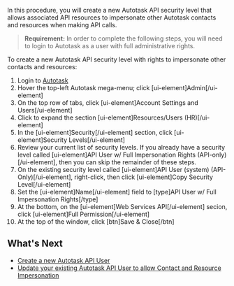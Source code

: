 In this procedure, you will create a new Autotask API security level that allows associated API resources to impersonate other Autotask contacts and resources when making API calls.

> **Requirement:** In order to complete the following steps, you will need to login to Autotask as a user with full administrative rights.

To create a new Autotask API security level with rights to impersonate other contacts and resources:

1. Login to [Autotask](https://www.autotask.net/)
2. Hover the top-left Autotask mega-menu; click [ui-element]Admin[/ui-element]
3. On the top row of tabs, click [ui-element]Account Settings and Users[/ui-element]
4. Click to expand the section [ui-element]Resources/Users (HR)[/ui-element]
5. In the [ui-element]Security[/ui-element] section, click [ui-element]Security Levels[/ui-element]
6. Review your current list of security levels. If you already have a security level called [ui-element]API User w/ Full Impersonation Rights (API-only)[/ui-element], then you can skip the remainder of these steps.
7. On the existing security level called [ui-element]API User (system) (API-Only)[/ui-element], right-click, then click [ui-element]Copy Security Level[/ui-element]
8. Set the [ui-element]Name[/ui-element] field to [type]API User w/ Full Impersonation Rights[/type]
9. At the bottom, on the [ui-element]Web Services API[/ui-element] secion, click [ui-element]Full Permission[/ui-element]
10. At the top of the window, click [btn]Save & Close[/btn]

## What's Next

* [Create a new Autotask API User](email2at/configure/autotask/create-api-user.md)
* [Update your existing Autotask API User to allow Contact and Resource Impersonation](email2at/configure/autotask/update-api-user-for-impersonation.md)

